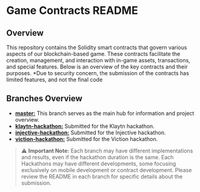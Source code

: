 # Game Contracts README

## Overview

This repository contains the Solidity smart contracts that govern various aspects of our blockchain-based game. These contracts facilitate the creation, management, and interaction with in-game assets, transactions, and special features. Below is an overview of the key contracts and their purposes.
\*Due to security concern, the submission of the contracts has limited features, and not the final code

## Branches Overview

- [**master:**](#master) This branch serves as the main hub for information and project overview.
- [**klaytn-hackathon:**](#klaytn-hackathon) Submitted for the Klaytn hackathon.
- [**injective-hackathon:**](#injective-hackathon) Submitted for the Injective hackathon.
- [**viction-hackathon:**](#viction-hackathon) Submitted for the Viction hackathon.

> ⚠️ **Important Note:** Each branch may have different implementations and results, even if the hackathon duration is the same. Each Hackathons may have different developments, some focusing exclusively on mobile development or contract development. Please review the README in each branch for specific details about the submission.
